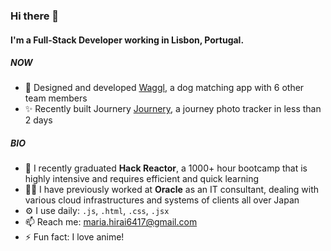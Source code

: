 ### Hi there 👋

#### I'm a Full-Stack Developer working in Lisbon, Portugal.

##### NOW

- 🐶 Designed and developed [Waggl](http://3.82.138.253:5000), a dog matching app with 6 other team members
- ✨ Recently built Journery [Journery](https://journery.herokuapp.com/), a journey photo tracker in less than 2 days 

##### BIO

- 🏫 I recently graduated **Hack Reactor**, a 1000+ hour bootcamp that is highly intensive and requires efficient and quick learning
- 👩‍💻 I have previously worked at **Oracle** as an IT consultant, dealing with various cloud infrastructures and systems of clients all over Japan 
- ⚙️ I use daily: `.js`, `.html`, `.css`, `.jsx`
- 📫 Reach me: [maria.hirai6417@gmail.com](maria.hirai6417@gmail.com)
- ⚡️ Fun fact: I love anime!
